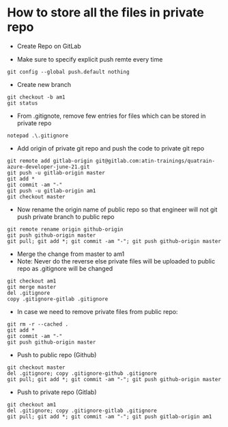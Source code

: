 # How to store all the files in private repo
- Create Repo on GitLab

- Make sure to specify explicit push remte every time
```
git config --global push.default nothing
```

- Create new branch
```
git checkout -b am1
git status
```

- From .gitignote, remove few entries for files which can be stored in private repo
```
notepad .\.gitignore
```

- Add origin of private git repo and push the code to private git repo
```
git remote add gitlab-origin git@gitlab.com:atin-trainings/quatrain-azure-developer-june-21.git
git push -u gitlab-origin master
git add *
git commit -am "-"
git push -u gitlab-origin am1
git checkout master
```

- Now rename the origin name of public repo so that engineer will not git push private branch to public repo
```
git remote rename origin github-origin
git push github-origin master
git pull; git add *; git commit -am "-"; git push github-origin master
```

- Merge the change from master to am1
- Note: Never do the reverse else private files will be uploaded to public repo as .gitignore will be changed
```
git checkout am1
git merge master
del .gitignore
copy .gitignore-gitlab .gitignore
```


- In case we need to remove private files from public repo:
```
git rm -r --cached .
git add *
git commit -am "-"
git push github-origin master
```


- Push to public repo (Github)
```
git checkout master
del .gitignore; copy .gitignore-github .gitignore
git pull; git add *; git commit -am "-"; git push github-origin master
```



- Push to private repo (Gitlab)
```
git checkout am1
del .gitignore; copy .gitignore-gitlab .gitignore
git pull; git add *; git commit -am "-"; git push gitlab-origin am1
```
